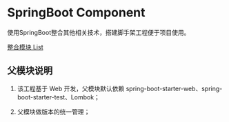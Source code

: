 # SpringBoot Component
    
使用SpringBoot整合其他相关技术，搭建脚手架工程便于项目使用。

[整合模块 List](/TODO.md)

## 父模块说明

1. 该工程基于 Web 开发，父模块默认依赖 spring-boot-starter-web、spring-boot-starter-test、Lombok；

2. 父模块做版本的统一管理；

